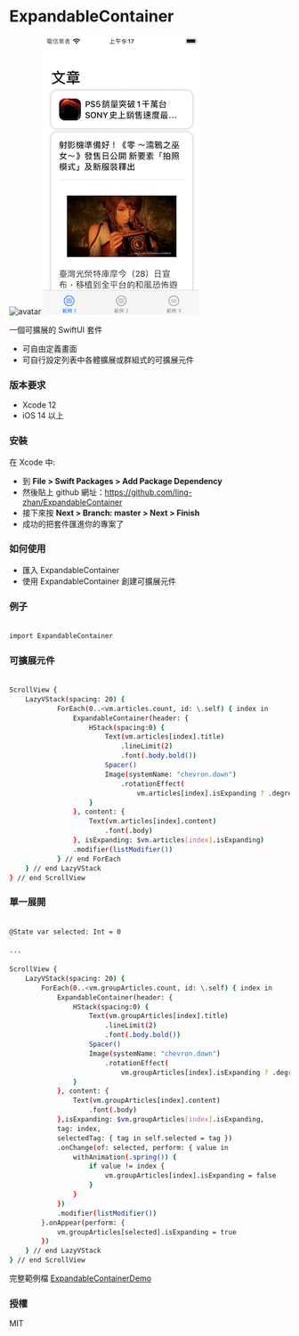 # ExpandableContainer
![avatar](/preview01.gif)
![avatar](/preview02.png)

一個可擴展的 SwiftUI 套件
  - 可自由定義畫面
  - 可自行設定列表中各體擴展或群組式的可擴展元件

### 版本要求
  -  Xcode 12
  -  iOS 14 以上

### 安裝
在 Xcode 中:
  - 到 **File > Swift Packages > Add Package Dependency**
  - 然後貼上 github 網址：https://github.com/ling-zhan/ExpandableContainer
  - 接下來按 **Next > Branch: master > Next > Finish**
  - 成功的把套件匯進你的專案了
   
 ### 如何使用
  - 匯入 ExpandableContainer
  - 使用 ExpandableContainer 創建可擴展元件

### 例子
```sh

import ExpandableContainer

```
### 可擴展元件
```sh

ScrollView {
    LazyVStack(spacing: 20) {
            ForEach(0..<vm.articles.count, id: \.self) { index in
                ExpandableContainer(header: {
                    HStack(spacing:0) {
                        Text(vm.articles[index].title)
                            .lineLimit(2)
                            .font(.body.bold())
                        Spacer()
                        Image(systemName: "chevron.down")
                            .rotationEffect(
                                vm.articles[index].isExpanding ? .degrees(180) : .zero)
                    }
                }, content: {
                    Text(vm.articles[index].content)
                        .font(.body)
                }, isExpanding: $vm.articles[index].isExpanding)
                .modifier(listModifier())
            } // end ForEach
    } // end LazyVStack
} // end ScrollView

```

### 單一展開

```sh

@State var selected: Int = 0

...

ScrollView {
    LazyVStack(spacing: 20) {
        ForEach(0..<vm.groupArticles.count, id: \.self) { index in
            ExpandableContainer(header: {
                HStack(spacing:0) {
                    Text(vm.groupArticles[index].title)
                        .lineLimit(2)
                        .font(.body.bold())
                    Spacer()
                    Image(systemName: "chevron.down")
                        .rotationEffect(
                            vm.groupArticles[index].isExpanding ? .degrees(180) : .zero)
                }
            }, content: {
                Text(vm.groupArticles[index].content)
                    .font(.body)
            },isExpanding: $vm.groupArticles[index].isExpanding,
            tag: index,
            selectedTag: { tag in self.selected = tag })
            .onChange(of: selected, perform: { value in
                withAnimation(.spring()) {
                    if value != index {
                        vm.groupArticles[index].isExpanding = false
                    }
                }
            })
            .modifier(listModifier())
        }.onAppear(perform: {
            vm.groupArticles[selected].isExpanding = true
        })
    } // end LazyVStack
} // end ScrollView

```

完整範例檔 [ExpandableContainerDemo](https://) 

 ### 授權
MIT

